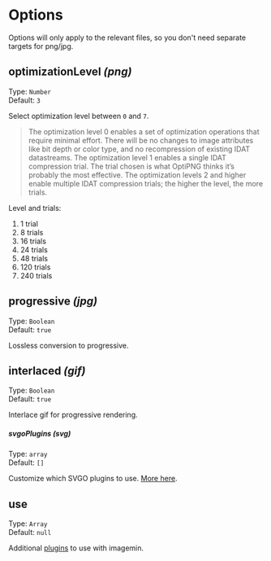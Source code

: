 # Options

Options will only apply to the relevant files, so you don't need separate targets for png/jpg.


## optimizationLevel *(png)*

Type: `Number`  
Default: `3`

Select optimization level between `0` and `7`.

> The optimization level 0 enables a set of optimization operations that require minimal effort. There will be no changes to image attributes like bit depth or color type, and no recompression of existing IDAT datastreams. The optimization level 1 enables a single IDAT compression trial. The trial chosen is what OptiPNG thinks it’s probably the most effective. The optimization levels 2 and higher enable multiple IDAT compression trials; the higher the level, the more trials.

Level and trials:

1. 1 trial
2. 8 trials
3. 16 trials
4. 24 trials
5. 48 trials
6. 120 trials
7. 240 trials


## progressive *(jpg)*

Type: `Boolean`  
Default: `true`

Lossless conversion to progressive.


## interlaced *(gif)*

Type: `Boolean`  
Default: `true`

Interlace gif for progressive rendering.


##### svgoPlugins *(svg)*

Type: `array`  
Default: `[]`

Customize which SVGO plugins to use. [More here](https://github.com/sindresorhus/grunt-svgmin#available-optionsplugins).


## use

Type: `Array`  
Default: `null`

Additional [plugins](https://www.npmjs.com/browse/keyword/imageminplugin) to use with imagemin.
